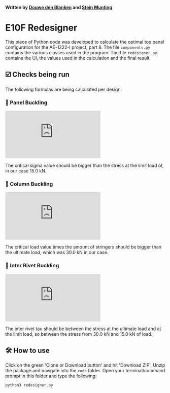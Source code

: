 **Written by [Douwe den Blanken](https://www.linkedin.com/in/douwedenblanken/) and [Stein Munting](https://www.linkedin.com/in/stein-munting-009301185/)**

# E10F Redesigner

This piece of Python code was developed to calculate the optimal top panel configuration for the AE-1222-I project, part 8. The file `components.py` contains the various classes used in the program. The file `redesigner.py` contains the UI, the values used in the calculation and the final result.

## ☑️ Checks being run

The following formulas are being calculated per design:

### 📃 Panel Buckling

![Panel Buckling Equation](https://latex.codecogs.com/gif.latex?%5Csigma_%7Bcr%7D%20%3D%20K_cE%5Cbigg%28%5Cfrac%7Bt%7D%7Bb%7D%5Cbigg%29%5E2)

The critical sigma value should be bigger than the stress at the limit load of, in our case 15.0 kN.

### 🧮 Column Buckling

![Column Buckling Equation](https://latex.codecogs.com/gif.latex?F_%7Bcr%7D%3D%5Cfrac%7Bc%5Cpi%5E2EI%7D%7BL%5E2%7D)

The critical load value times the amount of stringers should be bigger than the ultimate load, which was 30.0 kN in our case.

### 🔩 Inter Rivet Buckling

![Inter Rivet Buckling Equation](https://latex.codecogs.com/gif.latex?%5Ctau_%7Bir%7D%20%3D%200.9K_cE%5Cbigg%28%5Cfrac%7Bt%7D%7Bs%7D%5Cbigg%29%5E2)

The inter rivet tau should be between the stress at the ultimate load and at the limit load, so between the stress from 30.0 kN and 15.0 kN of load.

## 🛠️ How to use

Click on the green 'Clone or Download button' and hit 'Download ZIP'. Unzip the package and navigate into the `code` folder. Open your terminal/command prompt in this folder and type the following:

```bash
python3 redesigner.py
```
